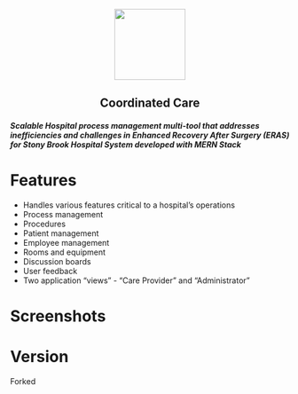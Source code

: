 <p align="center">
  <img src="https://i.pinimg.com/564x/0a/b6/fc/0ab6fc4f42e8d9879ce69b068f7d00fe.jpg" height="128">
  <h2 align="center">Coordinated Care</h2>
</p>

##### Scalable Hospital process management multi-tool that addresses inefficiencies and challenges in Enhanced Recovery After Surgery (ERAS) for Stony Brook Hospital System developed with MERN Stack

# Features
- Handles various features critical to a hospital’s operations
- Process management
- Procedures
- Patient management 
- Employee management
- Rooms and equipment
- Discussion boards
- User feedback
- Two application “views” - “Care Provider” and “Administrator”
  
# Screenshots



# Version
Forked
